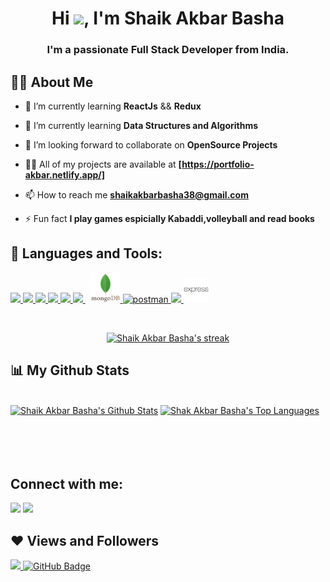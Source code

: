 <!-- <a href="#"><img width="100%" height="auto" src="https://i.imgur.com/iXuL1HG.png" height="175px"/></a> -->

<h1 align="center">Hi <img src="https://raw.githubusercontent.com/MartinHeinz/MartinHeinz/master/wave.gif" width="30px">, I'm Shaik Akbar Basha</h1>
<h3 align="center">I'm a passionate Full Stack Developer from India.</h3>


## 🙋‍♂️ About Me

- 🔭 I’m currently learning  **ReactJs** && **Redux**

- 🌱 I’m currently learning **Data Structures and Algorithms**

- 👯 I’m looking forward to collaborate on **OpenSource Projects**

- 👨‍💻 All of my projects are available at **[https://portfolio-akbar.netlify.app/]**

- 📫 How to reach me **shaikakbarbasha38@gmail.com**

- ⚡ Fun fact **I play games espicially Kabaddi,volleyball and read books**

## 🚀 Languages and Tools:

<p align="left"> 
   <a href="https://reactjs.org/" target="_blank"> <img src="https://img.icons8.com/color/48/000000/react-native.png"/> </a>
    <a href="https://developer.mozilla.org/en-US/docs/Web/JavaScript" target="_blank"> <img src="https://img.icons8.com/color/48/000000/javascript.png"/> </a> 
    <a href="https://www.w3.org/html/" target="_blank"> <img src="https://img.icons8.com/color/48/000000/html-5.png"/> </a> 
    <a href="https://www.w3schools.com/css/" target="_blank"> <img src="https://img.icons8.com/color/48/000000/css3.png"/> </a> 
    <a href="https://getbootstrap.com" target="_blank"> <img src="https://img.icons8.com/color/48/000000/bootstrap.png"/> </a> 
    <a style="padding-right:8px;" href="https://nodejs.org" target="_blank"> <img src="https://img.icons8.com/color/48/000000/nodejs.png"/> </a> 
    <a href="https://www.mongodb.com/" target="_blank"> <img src="https://raw.githubusercontent.com/devicons/devicon/master/icons/mongodb/mongodb-original-wordmark.svg" alt="mongodb" width="48" height="48"/> </a> 
    <a href="https://postman.com" target="_blank"> <img src="https://www.vectorlogo.zone/logos/getpostman/getpostman-icon.svg" alt="postman" width="45" height="45"/> </a>   
    <a href="https://redux.js.org" target="_blank"> <img src="https://img.icons8.com/color/48/000000/redux.png"/> </a>
    <a href="https://expressjs.com" target="_blank"> <img src="https://raw.githubusercontent.com/devicons/devicon/master/icons/express/express-original-wordmark.svg" alt="express" width="40" height="40" /> </a>
</p>

<!-- [![React Badge](https://img.shields.io/badge/-React-61DBFB?style=for-the-badge&labelColor=black&logo=react&logoColor=61DBFB)](#)  [![Javascript Badge](https://img.shields.io/badge/-Javascript-F0DB4F?style=for-the-badge&labelColor=black&logo=javascript&logoColor=F0DB4F)](#) [![Typescript Badge](https://img.shields.io/badge/-Typescript-007acc?style=for-the-badge&labelColor=black&logo=typescript&logoColor=007acc)](#) [![Nodejs Badge](https://img.shields.io/badge/-Nodejs-3C873A?style=for-the-badge&labelColor=black&logo=node.js&logoColor=3C873A)](#) [![GraphQL Badge](https://img.shields.io/badge/-GraphQl-e535ab?style=for-the-badge&labelColor=black&logo=node.js&logoColor=e535ab)](#) -->
<br/>

<p align="center">
    <a href="https://github.com/Akbar660/github-readme-streak-stats">
        <img title="🔥 Get streak stats for your profile at git.io/streak-stats" alt="Shaik Akbar Basha's streak" src="https://github-readme-streak-stats.herokuapp.com/?user=Akbar660&theme=black-ice&hide_border=true&stroke=0000&background=060A0CD0"/>
    </a>
</p>

## 📊 My Github Stats

  <br/>
    <a href="https://github.com/Akbar660/github-readme-stats"><img alt="Shaik Akbar Basha's Github Stats" src="https://github-readme-stats.vercel.app/api?username=Akbar660&show_icons=true&count_private=true&theme=react&hide_border=true&bg_color=0D1117" /></a>
  <a href="https://github.com/Akbar660/github-readme-stats"><img alt="Shak Akbar Basha's Top Languages" src="https://github-readme-stats.vercel.app/api/top-langs/?username=Akbar660&langs_count=8&count_private=true&layout=compact&theme=react&hide_border=true&bg_color=0D1117" /></a>
  <br/>
<!--   <b>Note:</b> Top languages is only a metric of the languages my public code consists of and doesn't reflect experience or skill level. -->


<br/>
<br/>
<!-- 
<a href="https://github.com/Akbar660/github-readme-activity-graph"><img alt="Shaik Akbar Basha's Activity Graph" src="https://activity-graph.herokuapp.com/graph?username=Akbar660&bg_color=0D1117&color=5BCDEC&line=5BCDEC&point=FFFFFF&hide_border=true" /></a> -->

<br/>
<br/>

## Connect with me:
<p align="left">

<a href = "https://www.linkedin.com/in/shaik-akbarbasha-182a69217/"><img src="https://img.icons8.com/fluent/48/000000/linkedin.png"/></a>
<a href = "https://twitter.com/ShaikAk26626324"><img src="https://img.icons8.com/fluent/48/000000/twitter.png"/></a>
</p>

## ❤ Views and Followers
<a href="https://github.com/Meghna-DAS/github-profile-views-counter">
    <img src="https://komarev.com/ghpvc/?username=Akbar660">
</a>
<a href="https://github.com/Akbar660?tab=followers"><img src="https://img.shields.io/github/followers/Akbar660?label=Followers&style=social" alt="GitHub Badge"></a>

